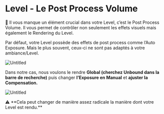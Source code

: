 # Level - Le Post Process Volume

<aside>
📝 Il vous manque un élément crucial dans votre Level, c’est le Post Process Volume. Il vous permet de contrôler non seulement les effets visuels mais également le Rendering du Level.

</aside>

Par défaut, votre Level possède des effets de post process comme l’Auto Exposure. Mais le plus souvent, ceux-ci ne sont pas adaptés à votre ambiance/Level.

![Untitled](Premier%20Pas%20c35c9092e8654bf3b517b41e177a3b57/Untitled%2030.png)

Dans notre cas, nous voulons le rendre **Global (cherchez Unbound dans la barre de recherche)** puis changer **l’Exposure en Manual** et **ajuster la Compensation.**

![Untitled](Premier%20Pas%20c35c9092e8654bf3b517b41e177a3b57/Untitled%2031.png)

<aside>
⚠️ **Cela peut changer de manière assez radicale la manière dont votre Level est rendu.**

</aside>
